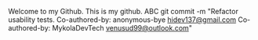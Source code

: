 Welcome to my Github.
This is my github.
ABC
git commit -m "Refactor usability tests.
Co-authored-by: anonymous-bye <hidev137@gmail.com>
Co-authored-by: MykolaDevTech <venusud99@outlook.com>"